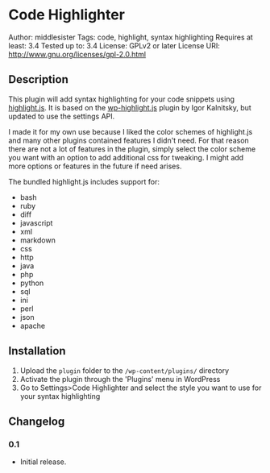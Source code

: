 # Code Highlighter #

Author: middlesister
Tags: code, highlight, syntax highlighting
Requires at least: 3.4
Tested up to: 3.4
License: GPLv2 or later
License URI: http://www.gnu.org/licenses/gpl-2.0.html

## Description ##

This plugin will add syntax highlighting for your code snippets using [highlight.js](http://softwaremaniacs.org/soft/highlight/en/).
It is based on the [wp-highlight.js](http://wordpress.org/extend/plugins/wp-highlightjs/) plugin by Igor Kalnitsky, but updated to use the settings API.

I made it for my own use because I liked the color schemes of highlight.js and many other plugins contained features I didn't need. For that reason there are not a lot of features in the plugin, simply select the color scheme you want with an option to add additional css for tweaking. I might add more options or features in the future if need arises.

The bundled highlight.js includes support for:
- bash
- ruby
- diff
- javascript
- xml
- markdown
- css
- http
- java
- php
- python
- sql
- ini
- perl
- json
- apache


## Installation ##

1. Upload the `plugin` folder to the `/wp-content/plugins/` directory
2. Activate the plugin through the 'Plugins' menu in WordPress
3. Go to Settings>Code Highlighter and select the style you want to use for your syntax highlighting 

## Changelog ##

### 0.1 ###
* Initial release.